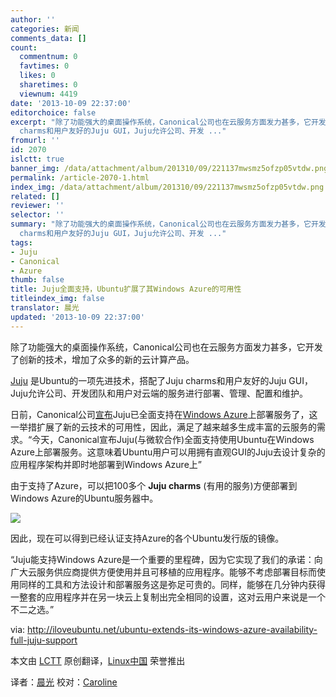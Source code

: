 ```yaml
---
author: ''
categories: 新闻
comments_data: []
count:
  commentnum: 0
  favtimes: 0
  likes: 0
  sharetimes: 0
  viewnum: 4419
date: '2013-10-09 22:37:00'
editorchoice: false
excerpt: "除了功能强大的桌面操作系统，Canonical公司也在云服务方面发力甚多，它开发了创新的技术，增加了众多的新的云计算产品。\r\nJuju 是Ubuntu的一项先进技术，搭配了Juju
  charms和用户友好的Juju GUI，Juju允许公司、开发 ..."
fromurl: ''
id: 2070
islctt: true
banner_img: /data/attachment/album/201310/09/221137mwsmz5ofzp05vtdw.png
permalink: /article-2070-1.html
index_img: /data/attachment/album/201310/09/221137mwsmz5ofzp05vtdw.png.thumb.jpg
related: []
reviewer: ''
selector: ''
summary: "除了功能强大的桌面操作系统，Canonical公司也在云服务方面发力甚多，它开发了创新的技术，增加了众多的新的云计算产品。\r\nJuju 是Ubuntu的一项先进技术，搭配了Juju
  charms和用户友好的Juju GUI，Juju允许公司、开发 ..."
tags:
- Juju
- Canonical
- Azure
thumb: false
title: Juju全面支持，Ubuntu扩展了其Windows Azure的可用性
titleindex_img: false
translator: 晨光
updated: '2013-10-09 22:37:00'
---
```


除了功能强大的桌面操作系统，Canonical公司也在云服务方面发力甚多，它开发了创新的技术，增加了众多的新的云计算产品。


[Juju](https://juju.ubuntu.com/) 是Ubuntu的一项先进技术，搭配了Juju charms和用户友好的Juju GUI，Juju允许公司、开发团队和用户对云端的服务进行部署、管理、配置和维护。


日前，Canonical公司[宣布](http://insights.ubuntu.com/news/press-releases/ubuntu-on-windows-azure-gets-the-juju-magic/)Juju已全面支持在[Windows Azure](http://www.windowsazure.com/)上部署服务了，这一举措扩展了新的云技术的可用性，因此，满足了越来越多生成丰富的云服务的需求。“今天，Canonical宣布Juju(与微软合作)全面支持使用Ubuntu在Windows Azure上部署服务。这意味着Ubuntu用户可以用拥有直观GUI的Juju去设计复杂的应用程序架构并即时地部署到Windows Azure上”


由于支持了Azure，可以把100多个 **Juju charms** (有用的服务)方便部署到Windows Azure的Ubuntu服务器中。


![](/data/attachment/album/201310/09/221137mwsmz5ofzp05vtdw.png) 


因此，现在可以得到已经认证支持Azure的各个Ubuntu发行版的镜像。


“Juju能支持Windows Azure是一个重要的里程碑，因为它实现了我们的承诺：向广大云服务供应商提供方便使用并且可移植的应用程序。能够不考虑部署目标而使用同样的工具和方法设计和部署服务这是弥足可贵的。同样，能够在几分钟内获得一整套的应用程序并在另一块云上复制出完全相同的设置，这对云用户来说是一个不二之选。”


 


via: <http://iloveubuntu.net/ubuntu-extends-its-windows-azure-availability-full-juju-support>


本文由 [LCTT](https://github.com/LCTT/TranslateProject) 原创翻译，[Linux中国](http://linux.cn/portal.php) 荣誉推出


译者：[晨光](http://linux.cn/space/14800) 校对：[Caroline](http://linux.cn/space/14763)